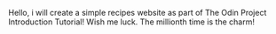 Hello, i will create a simple recipes website as part of The Odin Project Introduction Tutorial! Wish me luck. The millionth time is the charm!